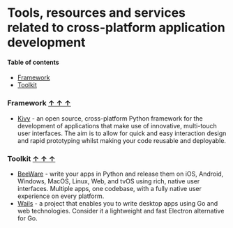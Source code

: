 # Tools, resources and services related to cross-platform application development

#### Table of contents <a name="toc"></a>
* [Framework](#framework)
* [Toolkit](#toolkit)

### Framework <a name="framework"></a> [&#x2191;&nbsp;&#x2191;&nbsp;&#x2191;](#toc)

* [Kivy](https://kivy.org/) - an open source, cross-platform Python framework for the development of applications that make use of innovative, multi-touch user interfaces. The aim is to allow for quick and easy interaction design and rapid prototyping whilst making your code reusable and deployable.

### Toolkit <a name="toolkit"></a> [&#x2191;&nbsp;&#x2191;&nbsp;&#x2191;](#toc)

* [BeeWare](https://beeware.org/) - write your apps in Python and release them on iOS, Android, Windows, MacOS, Linux, Web, and tvOS using rich, native user interfaces. Multiple apps, one codebase, with a fully native user experience on every platform.
* [Wails](https://wails.io/) - a project that enables you to write desktop apps using Go and web technologies. Consider it a lightweight and fast Electron alternative for Go.
